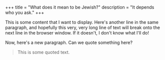 +++
title = "What does it mean to be Jewish?"
description = "It depends who you ask."
+++

This is some content that I want to display.
Here's another line in the same paragraph, and hopefully this very, very long line of text will break onto the next line in the browser window.
If it doesn't, I don't know what I'll do!

Now, here's a new paragraph.
Can we quote something here?
> This is some quoted text.